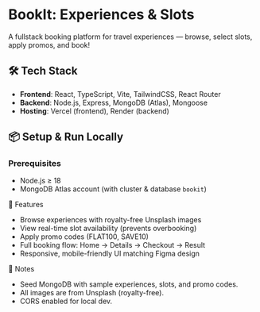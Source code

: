 # BookIt: Experiences & Slots

A fullstack booking platform for travel experiences — browse, select slots, apply promos, and book!


## 🛠️ Tech Stack
- **Frontend**: React, TypeScript, Vite, TailwindCSS, React Router
- **Backend**: Node.js, Express, MongoDB (Atlas), Mongoose
- **Hosting**: Vercel (frontend), Render (backend)

## 📦 Setup & Run Locally

### Prerequisites
- Node.js ≥ 18
- MongoDB Atlas account (with cluster & database `bookit`)

🎯 Features
- Browse experiences with royalty-free Unsplash images
- View real-time slot availability (prevents overbooking)
- Apply promo codes (FLAT100, SAVE10)
- Full booking flow: Home → Details → Checkout → Result
- Responsive, mobile-friendly UI matching Figma design

📝 Notes
- Seed MongoDB with sample experiences, slots, and promo codes.
- All images are from Unsplash (royalty-free).
- CORS enabled for local dev.
